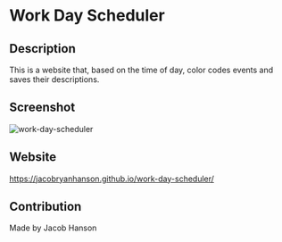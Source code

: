 # Work Day Scheduler

## Description
This is a website that, based on the time of day, color codes events and saves their descriptions.

## Screenshot
![work-day-scheduler](https://user-images.githubusercontent.com/89164466/135380432-f37cf44d-cabc-4ce4-b879-eb99eb8b392d.png)

## Website
https://jacobryanhanson.github.io/work-day-scheduler/

## Contribution
Made by Jacob Hanson
